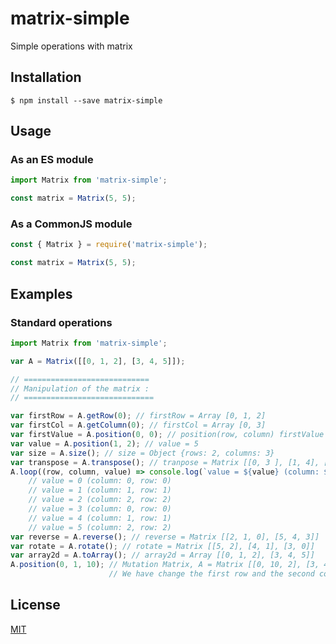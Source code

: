 # matrix-simple

Simple operations with matrix

## Installation

`$ npm install --save matrix-simple`

## Usage

### As an ES module

```js
import Matrix from 'matrix-simple';

const matrix = Matrix(5, 5);
```

### As a CommonJS module

```js
const { Matrix } = require('matrix-simple');

const matrix = Matrix(5, 5);
```

## Examples

### Standard operations

```js
import Matrix from 'matrix-simple';

var A = Matrix([[0, 1, 2], [3, 4, 5]]);

// ============================
// Manipulation of the matrix :
// =============================

var firstRow = A.getRow(0); // firstRow = Array [0, 1, 2]
var firstCol = A.getColumn(0); // firstCol = Array [0, 3]
var firstValue = A.position(0, 0); // position(row, column) firstValue = 0
var value = A.position(1, 2); // value = 5
var size = A.size(); // size = Object {rows: 2, columns: 3}
var transpose = A.transpose(); // tranpose = Matrix [[0, 3 ], [1, 4], [2, 5]]
A.loop((row, column, value) => console.log(`value = ${value} (column: ${column}, row: ${column})`));
    // value = 0 (column: 0, row: 0)
    // value = 1 (column: 1, row: 1)
    // value = 2 (column: 2, row: 2)
    // value = 3 (column: 0, row: 0)
    // value = 4 (column: 1, row: 1)
    // value = 5 (column: 2, row: 2)
var reverse = A.reverse(); // reverse = Matrix [[2, 1, 0], [5, 4, 3]]
var rotate = A.rotate(); // rotate = Matrix [[5, 2], [4, 1], [3, 0]]
var array2d = A.toArray(); // array2d = Array [[0, 1, 2], [3, 4, 5]]
A.position(0, 1, 10); // Mutation Matrix, A = Matrix [[0, 10, 2], [3, 4, 5]]. 
                      // We have change the first row and the second column.

```

## License

[MIT](./LICENSE)